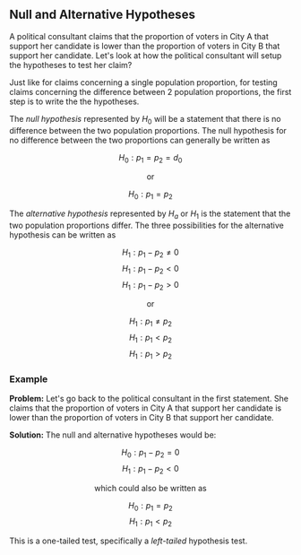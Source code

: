 ## Null and Alternative Hypotheses

A political consultant claims that the proportion of voters in City A that support her candidate is lower than the proportion of voters in City B that support her candidate. Let's look at how the political consultant will setup the hypotheses to test her claim?

Just like for claims concerning a single population proportion, for testing claims concerning the difference between 2 population proportions, the first step is to write the the hypotheses.

The _null hypothesis_ represented by $H_{0}$ will be a statement that there is no difference between the two population proportions. The null hypothesis for no difference between the two proportions can generally be written as

$$H_{0}:p_{1}=p_{2}=d_{0}$$

<p align="center">or</p>

$$H_{0}:p_{1}=p_{2}$$

The _alternative hypothesis_ represented by $H_{a}$ or $H_{1}$ is the statement that the two population proportions differ. The three possibilities for the alternative hypothesis can be written as

$$H_{1}:p_{1}-p_{2}\neq 0$$
$$H_{1}:p_{1}-p_{2}<0$$
$$H_{1}:p_{1}-p_{2}>0$$

<p align="center">or</p>

$$H_{1}:p_{1}\neq p_{2}$$
$$H_{1}:p_{1}<p_{2}$$
$$H_{1}:p_{1}>p_{2}$$

### Example

**Problem:** Let's go back to the political consultant in the first statement. She claims that the proportion of voters in City A that support her candidate is lower than the proportion of voters in City B that support her candidate. 


**Solution:** The null and alternative hypotheses would be:

$$H_{0}:p_{1}-p_{2}=0$$
$$H_{1}:p_{1}-p_{2}<0$$

<p align="center">which could also be written as</p>

$$H_{0}:p_{1}=p_{2}$$
$$H_{1}:p_{1}<p_{2}$$

This is a one-tailed test, specifically a _left-tailed_ hypothesis test.

